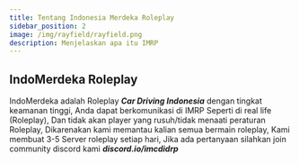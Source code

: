 ```yaml
---
title: Tentang Indonesia Merdeka Roleplay
sidebar_position: 2
image: /img/rayfield/rayfield.png
description: Menjelaskan apa itu IMRP
---
```


## IndoMerdeka Roleplay

IndoMerdeka adalah Roleplay ***Car Driving Indonesia*** dengan tingkat keamanan tinggi, Anda dapat berkomunikasi di IMRP Seperti di real life (Roleplay), Dan tidak akan player yang rusuh/tidak menaati peraturan Roleplay, Dikarenakan kami memantau kalian semua bermain roleplay, Kami membuat 3-5 Server roleplay setiap hari, Jika ada pertanyaan silahkan join community discord kami ***discord.io/imcdidrp***
